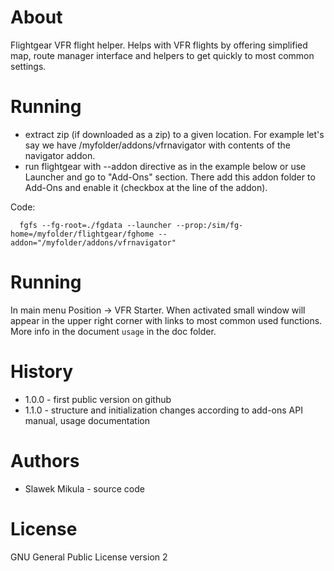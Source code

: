 # About

Flightgear VFR flight helper. Helps with VFR flights by offering simplified map,
route manager interface and helpers to get quickly to most common settings.

# Running

* extract zip (if downloaded as a zip) to a given location. For example
  let's say we have /myfolder/addons/vfrnavigator with contents of the navigator
  addon.
* run flightgear with --addon directive as in the example below or use Launcher
  and go to "Add-Ons" section. There add this addon folder to Add-Ons and enable
  it (checkbox at the line of the addon).

Code:
```
  fgfs --fg-root=./fgdata --launcher --prop:/sim/fg-home=/myfolder/flightgear/fghome --addon="/myfolder/addons/vfrnavigator"
```

# Running

In main menu Position -> VFR Starter. When activated small window will appear
in the upper right corner with links to most common used functions. More info
in the document `usage` in the doc folder.

# History

* 1.0.0 - first public version on github
* 1.1.0 - structure and initialization changes according to add-ons API manual,
          usage documentation

# Authors

* Slawek Mikula - source code

# License

GNU General Public License version 2
